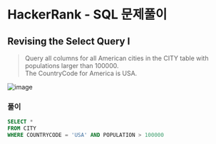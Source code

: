 # HackerRank - SQL 문제풀이

## Revising the Select Query Ⅰ
> Query all columns for all American cities in the CITY table with populations larger than 100000. <br>The CountryCode for America is USA.

  ![image](https://user-images.githubusercontent.com/74661937/151806040-d6e68e3c-0b18-4698-8825-6f4729b4cdae.png)

### 풀이
```sql
SELECT *
FROM CITY
WHERE COUNTRYCODE = 'USA' AND POPULATION > 100000
```
